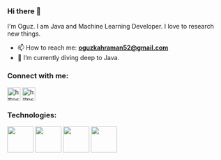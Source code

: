 ### Hi there 👋

I'm Oguz. I am Java and Machine Learning Developer. I love to research new things.

- 📫 How to reach me: **oguzkahraman52@gmail.com**
- 🌱 I’m currently diving deep to Java. 

<h3 align="left">Connect with me:</h3>
<a href="//twitter.com/oguzkahraman_" target="blank"><img align="center" src="https://raw.githubusercontent.com/rahuldkjain/github-profile-readme-generator/master/src/images/icons/Social/twitter.svg" alt="https://twitter.com/oguzkahraman_" height="30" width="30" /></a>
<a href="https://www.linkedin.com/in/ogzkhrmn/" target="blank"><img align="center" src="https://raw.githubusercontent.com/rahuldkjain/github-profile-readme-generator/master/src/images/icons/Social/linked-in-alt.svg" alt="https://www.linkedin.com/in/ogzkhrmn/" height="30" width="30" /></a>
<h3 align="left">Technologies:</h3>
<code><a target="_blank"><img height="60" src="https://upload.wikimedia.org/wikipedia/tr/thumb/2/2e/Java_Logo.svg/1200px-Java_Logo.svg.png"></a></code>
<code><a target="_blank"><img height="60" src="https://miro.medium.com/max/700/1*-uckV8DOh3l0bCvqZ73zYg.png"></a></code>
<code><a target="_blank"><img height="60" src="https://www.docker.com/wp-content/uploads/2022/03/vertical-logo-monochromatic.png"></a></code>
<code><a target="_blank"><img height="60" src="https://logos-download.com/wp-content/uploads/2018/09/Kubernetes_Logo.png"></a></code>

<br/>

<!--
**ogzkhrmn/ogzkhrmn** is a ✨ _special_ ✨ repository because its `README.md` (this file) appears on your GitHub profile.

Here are some ideas to get you started:

- 🔭 I’m currently working on ...
- 🌱 I’m currently learning ...
- 👯 I’m looking to collaborate on ...
- 🤔 I’m looking for help with ...
- 💬 Ask me about ...
- 📫 How to reach me: ...
- 😄 Pronouns: ...
- ⚡ Fun fact: ...
-->
